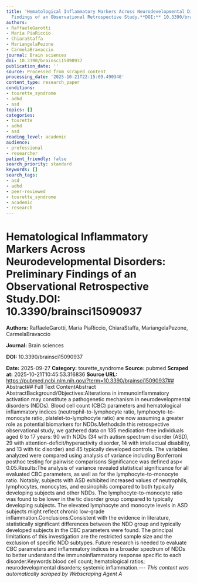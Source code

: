 ```yaml
---
title: 'Hematological Inflammatory Markers Across Neurodevelopmental Disorders: Preliminary
  Findings of an Observational Retrospective Study.**DOI:** 10.3390/brainsci15090937'
authors:
- RaffaeleGarotti
- Maria PiaRiccio
- ChiaraStaffa
- MariangelaPezone
- CarmelaBravaccio
journal: Brain sciences
doi: 10.3390/brainsci15090937
publication_date: ''
source: Processed from scraped content
processing_date: '2025-10-21T22:15:09.490346'
content_type: research_paper
conditions:
- tourette_syndrome
- adhd
- asd
topics: []
categories:
- tourette
- adhd
- asd
reading_level: academic
audience:
- professional
- researcher
patient_friendly: false
search_priority: standard
keywords: []
search_tags:
- asd
- adhd
- peer-reviewed
- tourette_syndrome
- academic
- research
---
```


# Hematological Inflammatory Markers Across Neurodevelopmental Disorders: Preliminary Findings of an Observational Retrospective Study.**DOI:** 10.3390/brainsci15090937

**Authors:** RaffaeleGarotti, Maria PiaRiccio, ChiaraStaffa, MariangelaPezone, CarmelaBravaccio

**Journal:** Brain sciences

**DOI:** 10.3390/brainsci15090937

**Date:** 2025-09-27
**Category:** tourette_syndrome
**Source:** pubmed
**Scraped at:** 2025-10-21T10:45:53.316836
**Source URL:** https://pubmed.ncbi.nlm.nih.gov/?term=10.3390/brainsci15090937## Abstract## Full Text ContentAbstract AbstractBackground/Objectives:Alterations in immunoinflammatory activation may constitute a pathogenetic mechanism in neurodevelopmental disorders (NDDs). Blood cell count (CBC) parameters and hematological inflammatory indices (neutrophil-to-lymphocyte ratio, lymphocyte-to-monocyte ratio, platelet-to-lymphocyte ratio) are now assuming a greater role as potential biomarkers for NDDs.Methods:In this retrospective observational study, we gathered data on 135 medication-free individuals aged 6 to 17 years: 90 with NDDs (34 with autism spectrum disorder (ASD), 29 with attention-deficit/hyperactivity disorder, 14 with intellectual disability, and 13 with tic disorder) and 45 typically developed controls. The variables analyzed were compared using analysis of variance including Bonferroni posthoc testing for pairwise comparisons Significance was defined asp< 0.05.Results:The analysis of variance revealed statistical significance for all evaluated CBC parameters, as well as for the lymphocyte-to-monocyte ratio. Notably, subjects with ASD exhibited increased values of neutrophils, lymphocytes, monocytes, and eosinophils compared to both typically developing subjects and other NDDs. The lymphocyte-to-monocyte ratio was found to be lower in the tic disorder group compared to typically developing subjects. The elevated lymphocyte and monocyte levels in ASD subjects might reflect chronic low-grade inflammation.Conclusions:Consistent with the evidence in literature, statistically significant differences between the NDD group and typically developed subjects in the CBC parameters were found. The principal limitations of this investigation are the restricted sample size and the exclusion of specific NDD subtypes. Future research is needed to evaluate CBC parameters and inflammatory indices in a broader spectrum of NDDs to better understand the immunoinflammatory response specific to each disorder.Keywords:blood cell count; hematological ratios; neurodevelopmental disorders; systemic inflammation.---
*This content was automatically scraped by Webscraping Agent A*
